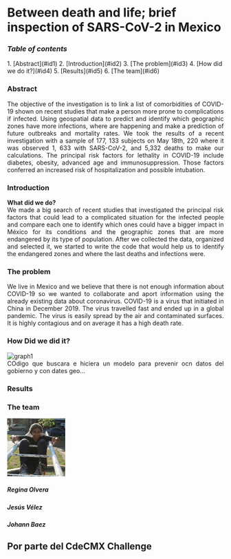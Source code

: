 <h1>Between death and life; brief inspection of SARS-CoV-2 in Mexico</h1>



<h3><i>Table of contents</i></h3>
1. [Abstract](#id1)
2. [Introduction](#id2)
3. [The problem](#id3)
4. [How did we do it?](#id4)
5. [Results](#id5)
6. [The team](#id6)


<div id='#id1'>
<h3>Abstract</h3>
<div style="text-align: justify">The objective of the investigation is to link a list of comorbidities of COVID-19 shown on recent studies that make a person more prone to complications if infected. Using geospatial data to predict and identify which geographic zones have more infections, where are happening and make a prediction of future outbreaks and mortality rates.
We took the results of a recent investigation with a sample of 177, 133 subjects on May 18th, 220 where it was observed 1, 633 with SARS-CoV-2, and 5,332 deaths to make our calculations. The principal risk factors for lethality in COVID-19 include diabetes, obesity, advanced age and immunosuppression. Those factors conferred an increased risk of hospitalization and possible intubation. 
</div>



<div id='id2' />  
<h3>Introduction</h3>
<b>What did we do?</b>
<div style="text-align: justify"> We made a big search of recent studies that investigated the principal risk factors that could lead to a complicated situation for the infected people and compare each one to identify which ones could have a bigger impact in México for its conditions and the geographic zones that are more endangered by its type of population.
After we collected the data, organized and selected it, we started to write the code that would help us to identify the endangered zones and where the last deaths and infections were.</div>  


<div id='id3' />
<h3>The problem</h3>
<div class="figure">
<div style="text-align: justify"> We live in Mexico and we believe that there is not enough information about COVID-19 so we wanted to collaborate and aport information using the already existing data about coronavirus.
COVID-19 is a virus that initiated in China in December 2019. The virus travelled fast and ended up in a global pandemic. The virus is easily spread by the air and contaminated surfaces. It is highly contagious and on average it has a high death rate.</div>  




<div id='id4' />
<h3>How Did we did it?</h3>
<img alt= "graph1" src="./Grafica_1.jpg">
<div style="text-align: justify"> COdigo que buscara e hiciera un modelo para prevenir ocn datos del gobierno y con dates geo...</div>   
 








<div id='id5' />
<h3>Results</h3>

 



<div id='id6' />                
<h3>The team</h3>
<div class="col-12">
        <img alt="image" class="img-fluid rounded" src="./IMG-20200814-WA0001.jpg">
        <h5><strong>Regina Olvera</strong></h5>
        
 <div class="col-12">     
        <h5><strong>Jesús Vélez</strong></h5>
       
<div class="col-12">     
        <h5><strong>Johann Baez</strong></h5>
        
<h2>Por parte del CdeCMX Challenge</h2>
